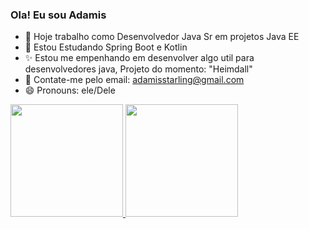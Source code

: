 ### Ola! Eu sou Adamis

- 🔭 Hoje trabalho como Desenvolvedor Java Sr em projetos Java EE
- 🌱 Estou Estudando Spring Boot e Kotlin
- ✨ Estou me empenhando em desenvolver algo util para desenvolvedores java, Projeto do momento: "Heimdall"
- 💬 Contate-me pelo email: adamisstarling@gmail.com
- 😄 Pronouns: ele/Dele

 <div>
  <a href="https://github.com/adamis">
  <img height="180em" src="https://github-readme-stats.vercel.app/api?username=adamis&show_icons=true&theme=tokyonight&hide_rank=false&include_all_commits=true&count_private=true"/>
  <img height="180em" src="https://github-readme-stats.vercel.app/api/top-langs/?username=adamis&layout=compact&langs_count=7&theme=tokyonight"/>
</div>
